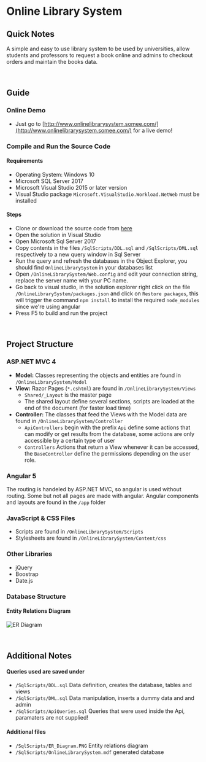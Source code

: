 # Online Library System

## Quick Notes

A simple and easy to use library system to be used by universities, allow students and professors to request a book online and admins to checkout orders and maintain the books data.

<br>

## Guide

### Online Demo

* Just go to [http://www.onlinelibrarysystem.somee.com/](http://www.onlinelibrarysystem.somee.com/) for a live demo!

### Compile and Run the Source Code

#### Requirements
  * Operating System: Windows 10
  * Microsoft SQL Server 2017
  * Microsoft Visual Studio 2015 or later version
  * Visual Studio package `Microsoft.VisualStudio.Workload.NetWeb` must be installed
  
#### Steps
  * Clone or download the source code from [here](https://github.com/omneimneh/online-library-system/archive/master.zip)
  * Open the solution in Visual Studio
  * Open Microsoft Sql Server 2017
  * Copy contents in the files `/SqlScripts/DDL.sql` and `/SqlScripts/DML.sql` respectively to a new query window in Sql Server
  * Run the query and refresh the databases in the Object Explorer, you should find `OnlineLibrarySystem` in your databases list
  * Open `/OnlineLibrarySystem/Web.config` and edit your connection string, replace the server name with your PC name.
  * Go back to visual studio, in the solution explorer right click on the file `/OnlineLibrarySystem/packages.json` and click on `Restore packages`, this will trigger the command `npm install` to install the required `node_modules` since we're using angular
  * Press F5 to build and run the project

<br>

## Project Structure

### ASP.NET MVC 4

* **Model:** Classes representing the objects and entities are found in `/OnlineLibrarySystem/Model`
* **View:** Razor Pages (`*.cshtml`) are found in `/OnlineLibrarySystem/Views`
  * `Shared/_Layout` is the master page
  * The shared layout define several sections, scripts are loaded at the end of the document (for faster load time)
* **Controller:** The classes that feed the Views with the Model data are found in `/OnlineLibrarySystem/Controller`
  * `ApiControllers` begin with the prefix `Api` define some actions that can modify or get results from the database, some actions are only accessible by a certain type of user
  * `Controllers` Actions that return a View whenever it can be accessed, the `BaseController` define the permissions depending on the user role.
  
### Angular 5

The routing is handeled by ASP.NET MVC, so angular is used without routing.
Some but not all pages are made with angular. Angular components and layouts are found in the `/app` folder

### JavaScript & CSS Files

  * Scripts are found in `/OnlineLibrarySystem/Scripts`
  * Stylesheets are found in `/OnlineLibrarySystem/Content/css`

### Other Libraries
  * jQuery
  * Boostrap
  * Date.js
  
### Database Structure

#### Entity Relations Diagram

![ER Diagram](https://github.com/omneimneh/online-library-system/blob/master/SqlScripts/ER_Diagram.PNG)

<br>

## Additional Notes

#### Queries used are saved under

  * `/SqlScripts/DDL.sql` Data definition, creates the database, tables and views
  * `/SqlScripts/DML.sql` Data manipulation, inserts a dummy data and and admin
  * `/SqlScripts/ApiQueries.sql` Queries that were used inside the Api, paramaters are not supplied!

#### Additional files

  * `/SqlScripts/ER_Diagram.PNG` Entity relations diagram
  * `/SqlScripts/OnlineLibrarySystem.mdf` generated database
